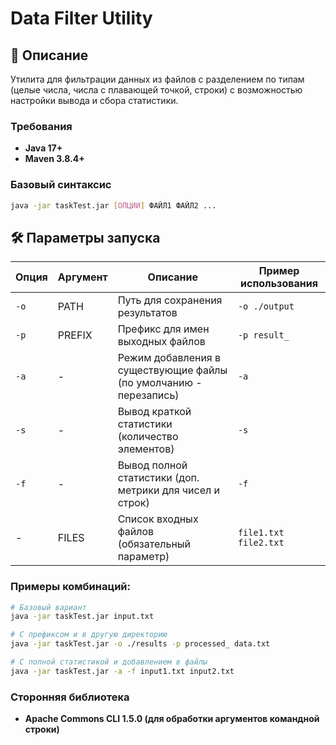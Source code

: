 # Data Filter Utility

## 📌 Описание
Утилита для фильтрации данных из файлов с разделением по типам (целые числа, числа с плавающей точкой, строки) с возможностью настройки вывода и сбора статистики.


### Требования
- **Java 17+**
- **Maven 3.8.4+** 

### Базовый синтаксис
```bash
java -jar taskTest.jar [ОПЦИИ] ФАЙЛ1 ФАЙЛ2 ...
```

## 🛠 Параметры запуска

| Опция | Аргумент | Описание                                                                 | Пример использования          |
|-------|----------|--------------------------------------------------------------------------|--------------------------------|
| `-o`  | PATH     | Путь для сохранения результатов                                         | `-o ./output`                 |
| `-p`  | PREFIX   | Префикс для имен выходных файлов                                        | `-p result_`                  |
| `-a`  | -        | Режим добавления в существующие файлы (по умолчанию - перезапись)      | `-a`                          |
| `-s`  | -        | Вывод краткой статистики (количество элементов)                         | `-s`                          |
| `-f`  | -        | Вывод полной статистики (доп. метрики для чисел и строк)                | `-f`                          |
| -     | FILES    | Список входных файлов (обязательный параметр)                          | `file1.txt file2.txt`         |

### Примеры комбинаций:
```bash
# Базовый вариант
java -jar taskTest.jar input.txt

# С префиксом и в другую директорию
java -jar taskTest.jar -o ./results -p processed_ data.txt

# С полной статистикой и добавлением в файлы
java -jar taskTest.jar -a -f input1.txt input2.txt
```
### Сторонняя библиотека 
- **Apache Commons CLI 1.5.0 (для обработки аргументов командной строки)**
